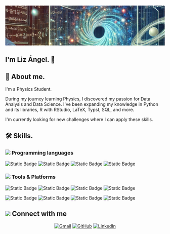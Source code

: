 ![Logo](https://github.com/LizanT/LizanT/blob/main/linkedn.jfif)

## I'm Liz Ángel. 👋

## 🔭 About me.

I'm a Physics Student. 

During my journey learning Physics, I discovered my passion for Data Analysis and Data Science. I've been expanding my knowledge in Python and its libraries, R with RStudio, LaTeX, Typst, SQL, and more.

I'm currently looking for new challenges where I can apply these skills.

## 🛠 Skills.

### <picture> <img src = "https://github.com/7oSkaaa/7oSkaaa/blob/main/Images/Programming_Languages.gif?raw=true" width = 50px>  </picture> Programming languages

![Static Badge](https://img.shields.io/badge/Python-l?logo=python&logoColor=white&labelColor=%233776AB&color=%233776AB)
![Static Badge](https://img.shields.io/badge/Go-l?logo=go&logoColor=white&labelColor=%2300ADD8&color=%2300ADD8)
![Static Badge](https://img.shields.io/badge/R-l?logo=r&logoColor=white&labelColor=%23276DC3&color=%23276DC3)
![Static Badge](https://img.shields.io/badge/MySQL-l?logo=mysql&logoColor=white&labelColor=%234479A1&color=%234479A1)

 ### <picture> <img src = "https://github.com/7oSkaaa/7oSkaaa/blob/main/Images/Software_Tools.gif?raw=true" width = 50px>  </picture> Tools & Platforms

![Static Badge](https://img.shields.io/badge/Github-l?logo=github&logoColor=white&labelColor=%23000000&color=%23000000)
![Static Badge](https://img.shields.io/badge/Jupyter-l?logo=jupyter&logoColor=white&labelColor=%23F37626&color=%23F37626)
![Static Badge](https://img.shields.io/badge/Rstudio-l?logo=rstudioide&logoColor=white&labelColor=%2375AADB&color=%2375AADB)
![Static Badge](https://img.shields.io/badge/Markdown-l?logo=markdown&logoColor=white&labelColor=%23000000&color=%23000000)


![Static Badge](https://img.shields.io/badge/Visual_Studio_Code-l?logoColor=white&labelColor=blue&color=blue)
![Static Badge](https://img.shields.io/badge/LaTeX-l?logo=latex&logoColor=white&labelColor=%23008080&color=%23008080)
![Static Badge](https://img.shields.io/badge/Git-l?logo=git&logoColor=white&labelColor=%23F05032&color=%23F05032)
![Static Badge](https://img.shields.io/badge/Typst-l?logo=typst&logoColor=white&labelColor=%23239DAD&color=%23239DAD)


## <picture> <img src="https://github.com/7oSkaaa/7oSkaaa/blob/main/Images/Connect-with-me.gif?raw=true" width="100px"> </picture> Connect with me
<p align="center">
	<a href="mailto:lizntal@gmail.com"><img img src="https://img.shields.io/badge/gmail-%23EA4335.svg?style=plastic&logo=gmail&logoColor=white" alt="Gmail"/></a>
	<a href="https://github.com/LizanT/LizanT"><img src="https://img.shields.io/badge/github-%23181717.svg?style=plastic&logo=github&logoColor=white" alt="GitHub"/></a>
	<a href="www.linkedin.com/in/liz-angel-nuñez-torres-2980352a1"><img src="https://img.shields.io/badge/linkedin-%230A66C2.svg?style=plastic&logo=linkedin&logoColor=white" alt="LinkedIn"/></a>
</p>
